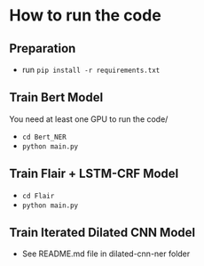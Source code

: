 # How to run the code

## Preparation
- run `pip install -r requirements.txt`

## Train Bert Model

You need at least one GPU to run the code/

- `cd Bert_NER`
- `python main.py`

## Train Flair + LSTM-CRF Model

- `cd Flair`
- `python main.py`

## Train Iterated Dilated CNN Model

- See README.md file in dilated-cnn-ner folder
